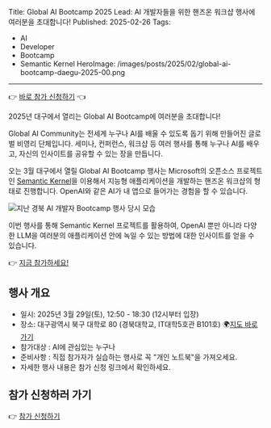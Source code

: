 Title: Global AI Bootcamp 2025
Lead: AI 개발자들을 위한 핸즈온 워크샵 행사에 여러분을 초대합니다!
Published: 2025-02-26
Tags:
  - AI
  - Developer
  - Bootcamp
  - Semantic Kernel
HeroImage: /images/posts/2025/02/global-ai-bootcamp-daegu-2025-00.png
---

👉 [바로 참가 신청하기][event-register] 👈

2025년 대구에서 열리는 Global AI Bootcamp에 여러분을 초대합니다!

Global AI Community는 전세계 누구나 AI를 배울 수 있도록 돕기 위해 만들어진 글로벌 비영리 단체입니다. 세미나, 컨퍼런스, 워크샵 등 여러 행사를 통해 누구나 AI를 배우고, 자신의 인사이트를 공유할 수 있는 장을 만듭니다.

오는 3월 대구에서 열릴 Global AI Bootcamp 행사는 Microsoft의 오픈소스 프로젝트인 [Semantic Kernel][sk]을 이용해서 지능형 애플리케이션을 개발하는 핸즈온 워크샵의 형태로 진행합니다. OpenAI와 같은 AI가 내 앱으로 들어가는 경험을 할 수 있습니다.

![지난 경북 AI 개발자 Bootcamp 행사 당시 모습][image-01]

이번 행사를 통해 Semantic Kernel 프로젝트를 활용하여, OpenAI 뿐만 아니라 다양한 LLM을 여러분의 애플리케이션 안에 녹일 수 있는 방법에 대한 인사이트를 얻을 수 있습니다.

👉 [지금 참가하세요!][event-register]

## 행사 개요

- 일시: 2025년 3월 29일(토), 12:50 - 18:30 (12시부터 입장)
- 장소: 대구광역시 북구 대학로 80 (경북대학교, IT대학5호관 B101호) 🌍[지도 바로가기][map]
- 참가대상 : AI에 관심있는 누구나
- 준비사항 : 직접 참가자가 실습하는 행사로 꼭 "개인 노트북"을 가져오세요.
- 자세한 행사 내용은 참가 신청 링크에서 확인하세요.

## 참가 신청하러 가기

👉 [참가 신청하기][event-register]

[image-01]: /images/posts/2025/02/global-ai-bootcamp-daegu-2025-01.jpg

[sk]: https://aka.ms/semantic-kernel
[map]: https://naver.me/xKEFvbl4

[event-register]: https://bit.ly/globalaidaegu-bootcamp2025